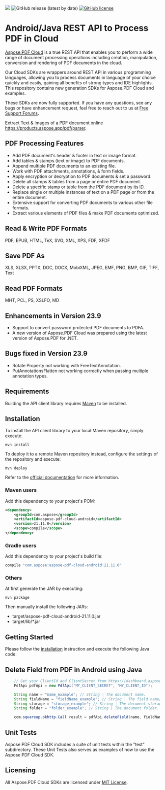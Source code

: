 ﻿![](https://img.shields.io/badge/api-v3.0-lightgrey) ![GitHub release (latest by date)](https://img.shields.io/github/v/release/aspose-pdf-cloud/aspose-pdf-cloud-android)  [![GitHub license](https://img.shields.io/github/license/aspose-pdf-cloud/aspose-pdf-cloud-java)](https://github.com/aspose-pdf-cloud/aspose-pdf-cloud-java)
# Android/Java REST API to Process PDF in Cloud
[Aspose.PDF Cloud](https://products.aspose.cloud/pdf) is a true REST API that enables you to perform a wide range of document processing operations including creation, manipulation, conversion and rendering of PDF documents in the cloud.

Our Cloud SDKs are wrappers around REST API in various programming languages, allowing you to process documents in language of your choice quickly and easily, gaining all benefits of strong types and IDE highlights. This repository contains new generation SDKs for Aspose.PDF Cloud and examples.

These SDKs are now fully supported. If you have any questions, see any bugs or have enhancement request, feel free to reach out to us at [Free Support Forums](https://forum.aspose.cloud/c/pdf).

Extract Text & Images of a PDF document online https://products.aspose.app/pdf/parser.

## PDF Processing Features
- Add PDF document's header & footer in text or image format.
- Add tables & stamps (text or image) to PDF documents.
- Append multiple PDF documents to an existing file.
- Work with PDF attachments, annotations, & form fields.
- Apply encryption or decryption to PDF documents & set a password.
- Delete all stamps & tables from a page or entire PDF document.
- Delete a specific stamp or table from the PDF document by its ID.
- Replace single or multiple instances of text on a PDF page or from the entire document.
- Extensive support for converting PDF documents to various other file formats.
- Extract various elements of PDF files & make PDF documents optimized.

## Read & Write PDF Formats
PDF, EPUB, HTML, TeX, SVG, XML, XPS, FDF, XFDF

## Save PDF As
XLS, XLSX, PPTX, DOC, DOCX, MobiXML, JPEG, EMF, PNG, BMP, GIF, TIFF, Text

## Read PDF Formats
MHT, PCL, PS, XSLFO, MD

## Enhancements in Version 23.9
- Support to convert password protected PDF documents to PDFA.
- A new version of Aspose.PDF Cloud was prepared using the latest version of Aspose.PDF for .NET.

## Bugs fixed in Version 23.9
- Rotate Property not working with FreeTextAnnotation.
- PutAnnotationsFlatten not working correctly when passing multiple annotation types.

## Requirements
Building the API client library requires [Maven](https://maven.apache.org/) to be installed.

## Installation
To install the API client library to your local Maven repository, simply execute:

```shell
mvn install
```

To deploy it to a remote Maven repository instead, configure the settings of the repository and execute:

```shell
mvn deploy
```

Refer to the [official documentation](https://maven.apache.org/plugins/maven-deploy-plugin/usage.html) for more information.

### Maven users
Add this dependency to your project's POM:

```xml
<dependency>
    <groupId>com.aspose</groupId>
    <artifactId>aspose-pdf-cloud-android</artifactId>
    <version>21.11.0</version>
    <scope>compile</scope>
</dependency>
```

### Gradle users
Add this dependency to your project's build file:

```groovy
compile "com.aspose:aspose-pdf-cloud-android:21.11.0"
```

### Others
At first generate the JAR by executing:

    mvn package

Then manually install the following JARs:

* target/aspose-pdf-cloud-android-21.11.0.jar
* target/lib/*.jar

## Getting Started
Please follow the [installation](#installation) instruction and execute the following Java code:

## Delete Field from PDF in Android using Java
```java
	// Get your ClientId and ClientSecret from https://dashboard.aspose.cloud (free registration required).
	PdfApi pdfApi = new PdfApi("MY_CLIENT_SECRET", "MY_CLIENT_ID");

	String name = "name_example"; // String | The document name.
	String fieldName = "fieldName_example"; // String | The field name/
	String storage = "storage_example"; // String | The document storage.
	String folder = "folder_example"; // String | The document folder.

	com.squareup.okhttp.Call result = pdfApi.deleteField(name, fieldName, storage, folder);
```

## Unit Tests
Aspose PDF Cloud SDK includes a suite of unit tests within the "test" subdirectory. These Unit Tests also serves as examples of how to use the Aspose PDF Cloud SDK.

## Licensing
All Aspose.PDF Cloud SDKs are licensed under [MIT License](LICENSE).
